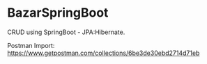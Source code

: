 # BazarSpringBoot
CRUD using SpringBoot - JPA:Hibernate.

Postman Import: https://www.getpostman.com/collections/6be3de30ebd2714d71eb
